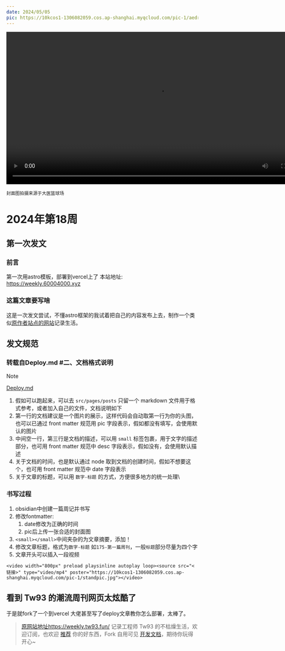 ```yaml
---
date: 2024/05/05
pic: https://10kcos1-1306082059.cos.ap-shanghai.myqcloud.com/pic-1/aedrian-I6PXPhsMfN4-unsplash.jpg
---
```


<video width="800px" preload playsinline autoplay loop><source src="https://gw.alipayobjects.com/os/k/tt/ScreenFlow.mp4" type="video/mp4" poster="https://gw.alipayobjects.com/zos/k/curces/174.png?x-oss-process=image/resize,w_1640/format,webp"></video>

<small>封面图拍摄来源于大医篮球场</small>

# 2024年第18周

## 第一次发文
### 前言
第一次用astro模板，部署到vercel上了
本站地址: https://weekly.60004000.xyz
### 这篇文章要写啥
这是一次发文尝试，不懂astro框架的我试着把自己的内容发布上去，制作一个类似[原作者站点的网站](https://weekly.tw93.fun/)记录生活。

## 发文规范
### 转载自Deploy.md \#二、文档格式说明
> [!NOTE]
> [Deploy.md](https://github.com/tw93/weekly/blob/main/Deploy.md#%E4%BA%8C%E6%96%87%E6%A1%A3%E6%A0%BC%E5%BC%8F%E8%AF%B4%E6%98%8E)
> 1. 假如可以跑起来，可以去 `src/pages/posts` 只留一个 markdown 文件用于格式参考，或者加入自己的文件，文档说明如下
> 2. 第一行的文档建议是一个图片的展示，这样代码会自动取第一行为你的头图，也可以已通过 front matter 规范用 pic 字段表示，假如都没有填写，会使用默认的图片
> 3. 中间空一行，第三行是文档的描述，可以用 `small` 标签包裹，用于文字的描述部分，也可用 front matter 规范中 desc 字段表示，假如没有，会使用默认描述
> 4. 关于文档的时间，也是默认通过 node 取到文档的创建时间，假如不想要这个，也可用 front matter 规范中 date 字段表示
> 5. 关于文章的标题，可以用 `数字-标题` 的方式，方便很多地方的统一处理\

### 书写过程
1. obsidian中创建一篇周记并书写
2. 修改fontmatter:
	1. date修改为正确的时间
	2. pic后上传一张合适的封面图
3. `<small></small>`中间夹杂的为文章摘要，添加！
4. 修改文章标题，格式为`数字-标题` 如`175-第一篇周刊`，一般`标题`部分尽量为四个字
5. 文章开头可以插入一段视频
```
<video width="800px" preload playsinline autoplay loop><source src="<链接>" type="video/mp4" poster="https://10kcos1-1306082059.cos.ap-shanghai.myqcloud.com/pic-1/standpic.jpg"></video>
```

## 看到 Tw93 的潮流周刊网页太炫酷了
于是就fork了一个到vercel
大佬甚至写了deploy文章教你怎么部署，太棒了。

> [原网站地址https://weekly.tw93.fun/](https://weekly.tw93.fun/)
> 记录工程师 Tw93 的不枯燥生活，欢迎订阅，也欢迎 [推荐](https://github.com/tw93/weekly/discussions/22) 你的好东西，Fork 自用可见 [开发文档](https://github.com/tw93/weekly/blob/main/Deploy.md)，期待你玩得开心~


